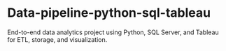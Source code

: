 # Data-pipeline-python-sql-tableau
End-to-end data analytics project using Python, SQL Server, and Tableau for ETL, storage, and visualization.
